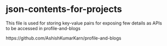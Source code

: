 # json-contents-for-projects

This file is used for storing key-value pairs for exposing few details as APIs to be accessed in profile-and-blogs 
<link>https://github.com/AshishKumarKarn/profile-and-blogs</link>

